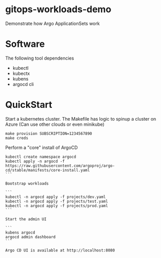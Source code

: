 # gitops-workloads-demo

Demonstrate how Argo ApplicationSets work

# Software

The following tool dependencies

* kubectl
* kubectx
* kubens
* argocd cli

# QuickStart

Start a kubernetes cluster. The Makefile has logic to spinup a cluster on Azure (Can use other clouds or even minikube)

```
make provision SUBSCRIPTION=1234567890
make creds
````

Perform a "core" install of ArgoCD 

````
kubectl create namespace argocd
kubectl apply -n argocd -f https://raw.githubusercontent.com/argoproj/argo-cd/stable/manifests/core-install.yaml
```

Bootstrap workloads

```
kubectl -n argocd apply -f projects/dev.yaml
kubectl -n argocd apply -f projects/test.yaml
kubectl -n argocd apply -f projects/prod.yaml
```

Start the admin UI

```
kubens argocd
argocd admin dashboard
```

Argo CD UI is available at http://localhost:8080